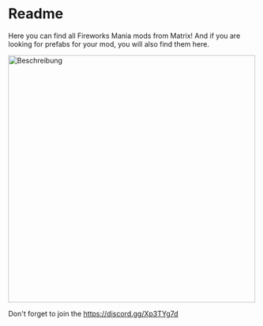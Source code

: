 # Readme
Here you can find all Fireworks Mania mods from Matrix! And if you are looking for prefabs for your mod, you will also find them here.

<img src="[Bild-URL](https://yt3.ggpht.com/uLx2gflbQupn5reSVDceicOpeDQgrm73_C8vt8tSMEyGL6CcsVCq2YHGau3qbKREuU5iqupL=s600-c-k-c0x00ffffff-no-rj-rp-mo)https://yt3.ggpht.com/uLx2gflbQupn5reSVDceicOpeDQgrm73_C8vt8tSMEyGL6CcsVCq2YHGau3qbKREuU5iqupL=s600-c-k-c0x00ffffff-no-rj-rp-mo" alt="Beschreibung" width="500px">

Don't forget to join the https://discord.gg/Xp3TYg7d
